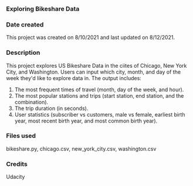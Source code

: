 ### Exploring Bikeshare Data

### Date created
This project was created on 8/10/2021 and last updated on 8/12/2021.

### Description
This project explores US Bikeshare Data in the ciites of Chicago, New York City, and Washington. Users can input which city, month, and day of the week they'd like to explore data in. The output includes:
1) The most frequent times of travel (month, day of the week, and hour).
2) The most popular stations and trips (start station, end station, and the combination).
3) The trip duration (in seconds).
4) User statistics (subscriber vs customers, male vs female, earliest birth year, most recent birth year, and most common birth year). 

### Files used
bikeshare.py, chicago.csv, new_york_city.csv, washington.csv

### Credits
Udacity
